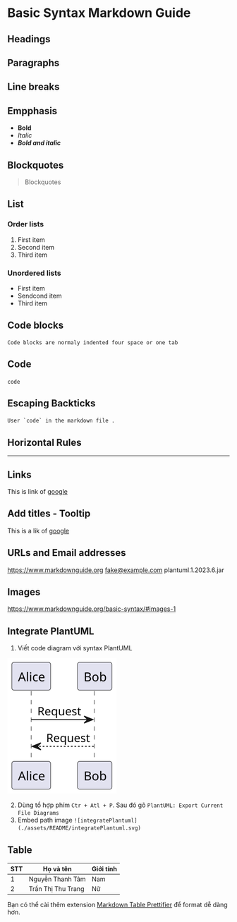 # Basic Syntax Markdown Guide

## Headings

## Paragraphs

## Line breaks

## Empphasis

- **Bold**
- *Italic*
- ***Bold and italic***

## Blockquotes
>
> Blockquotes

## List

### Order lists

1. First item
2. Second item
3. Third item

### Unordered lists

- First item
- Sendcond item
- Third item

## Code blocks

    Code blocks are normaly indented four space or one tab

## Code

`code`

## Escaping Backticks

``User `code` in the markdown file .``

## Horizontal Rules

---

## Links

This is link of [google](https://google.com)

## Add titles - Tooltip

This is a lik of [google](https://google.com "google tooltip")

## URLs and Email addresses

<https://www.markdownguide.org>
<fake@example.com>
plantuml.1.2023.6.jar

## Images

<https://www.markdownguide.org/basic-syntax/#images-1>

## Integrate PlantUML

1. Viết code diagram với syntax PlantUML
<!--
```
    @startuml integratePlantuml
        Alice -> Bob: Request
        Bob --_> Alice: Request
    @enduml
```
-->
![integratePlantuml](../assets/Markdown/integratePlantuml.svg)

2. Dùng tổ hợp phím `Ctr + Atl + P`. Sau đó gõ `PlantUML: Export Current File Diagrams`
3. Embed path image `![integratePlantuml](./assets/README/integratePlantuml.svg)`

## Table

STT | Họ và tên          | Giới tính
----|--------------------|----------
1   | Nguyễn Thanh Tâm   | Nam
2   | Trần Thị Thu Trang | Nữ

Bạn có thể cài thêm extension [Markdown Table Prettifier](https://marketplace.visualstudio.com/items?itemName=darkriszty.markdown-table-prettify) để format dễ dàng hơn.
